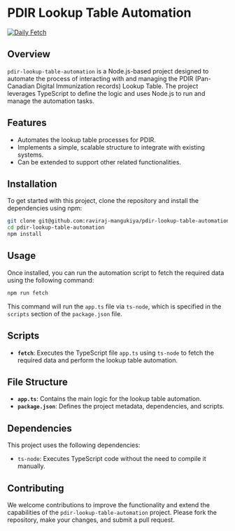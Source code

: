 # PDIR Lookup Table Automation
[![Daily Fetch](https://github.com/raviraj-mangukiya/pdir-lookup-table-automation/actions/workflows/daily-fetch.yml/badge.svg)](https://github.com/raviraj-mangukiya/pdir-lookup-table-automation/actions/workflows/daily-fetch.yml)
## Overview

`pdir-lookup-table-automation` is a Node.js-based project designed to automate the process of interacting with and managing the PDIR (Pan-Canadian Digital Immunization records) Lookup Table. The project leverages TypeScript to define the logic and uses Node.js to run and manage the automation tasks.

## Features

- Automates the lookup table processes for PDIR.
- Implements a simple, scalable structure to integrate with existing systems.
- Can be extended to support other related functionalities.

## Installation

To get started with this project, clone the repository and install the dependencies using npm:

```bash
git clone git@github.com:raviraj-mangukiya/pdir-lookup-table-automation.git
cd pdir-lookup-table-automation
npm install
```

## Usage

Once installed, you can run the automation script to fetch the required data using the following command:

```bash
npm run fetch
```

This command will run the `app.ts` file via `ts-node`, which is specified in the `scripts` section of the `package.json` file.

## Scripts

- **`fetch`**: Executes the TypeScript file `app.ts` using `ts-node` to fetch the required data and perform the lookup table automation.

## File Structure

- **`app.ts`**: Contains the main logic for the lookup table automation.
- **`package.json`**: Defines the project metadata, dependencies, and scripts.

## Dependencies

This project uses the following dependencies:

- `ts-node`: Executes TypeScript code without the need to compile it manually.

## Contributing

We welcome contributions to improve the functionality and extend the capabilities of the `pdir-lookup-table-automation` project. Please fork the repository, make your changes, and submit a pull request.
